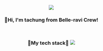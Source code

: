 <div align="center">
  <img src="https://github.com/tachung2/tachung2/assets/40621278/f132879a-87ac-4d41-9746-4de52c73b58c">
  <h3>👋Hi, I'm tachung from Belle-ravi Crew!</h3>
  </br>
  <h3>🔧My tech stack🔧</3>
  <img src="https://img.shields.io/badge/vuedotjs-#4FC08D?style=for-the-badge&logo=vuedotjs&logoColor=white">
  
</div>
